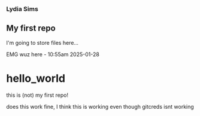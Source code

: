 ### Lydia Sims
## My first repo
I'm going to store files here...

EMG wuz here - 10:55am 2025-01-28

# hello_world
this is (not) my first repo!

does this work fine, I think this is working even though gitcreds isnt working
